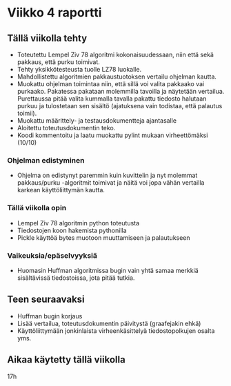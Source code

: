 # Viikko 4 raportti

## Tällä viikolla tehty
- Toteutettu Lempel Ziv 78 algoritmi kokonaisuudessaan, niin että sekä pakkaus, että purku toimivat.
- Tehty yksikkötesteusta tuolle LZ78 luokalle.
- Mahdollistettu algoritmien pakkaustuotoksen vertailu ohjelman kautta.
- Muokattu ohjelman toimintaa niin, että sillä voi valita pakkaako vai purkaako. Pakatessa pakataan molemmilla tavoilla ja näytetään vertailua. Purettaussa pitää valita kummalla tavalla pakattu tiedosto halutaan purkuu ja tulostetaan sen sisältö (ajatuksena vain todistaa, että palautus toimii).
- Muokattu määrittely- ja testausdokumentteja ajantasalle
- Aloitettu toteutusdokumentin teko.
- Koodi kommentoitu ja laatu muokattu pylint mukaan virheettömäksi (10/10)

### Ohjelman edistyminen
- Ohjelma on edistynyt paremmin kuin kuvittelin ja nyt molemmat pakkaus/purku -algoritmit toimivat ja näitä voi jopa vähän vertailla karkean käyttöliittymän kautta.

### Tällä viikolla opin
- Lempel Ziv 78 algoritmin python toteutusta
- Tiedostojen koon hakemista pythonilla
- Pickle käyttöä bytes muotoon muuttamiseen ja palautukseen

### Vaikeuksia/epäselvyyksiä
- Huomasin Huffman algoritmissa bugin vain yhtä samaa merkkiä sisältävissä tiedostoissa, jota pitää tutkia.

## Teen seuraavaksi
- Huffman bugin korjaus
- Lisää vertailua, toteutusdokumentin päivitystä (graafejakin ehkä)
- Käyttöliittymään jonkinlaista virheenkäsittelyä tiedostopolkujen osalta yms.

## Aikaa käytetty tällä viikolla

17h